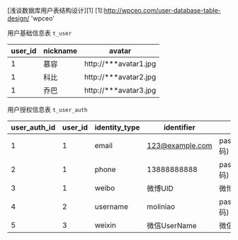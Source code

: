 [浅谈数据库用户表结构设计][1]
[1]:http://wpceo.com/user-database-table-design/ 'wpceo'

用户基础信息表 `t_user`  

|user_id|nickname|avatar|
|---|---|---|
|1|慕容|http://***avatar1.jpg|
|1|科比|http://***avatar2.jpg|
|1|乔巴|http://***avatar3.jpg|

用户授权信息表 `t_user_auth`

|user_auth_id|user_id|identity_type|identifier|credential|
|---|---|---|---|---|
|1|1|email|123@example.com|password_hash(密码)|
|2|1|phone|13888888888|password_hash(密码)|
|3|1|weibo|微博UID|微博access_token|
|4|2|username|moliniao|password_hash(密码)|
|5|3|weixin|微信UserName|微信token|